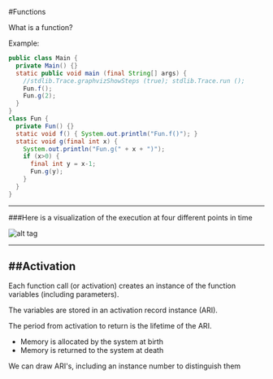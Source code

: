 #Functions

What is a function?

Example:

```java
public class Main {
  private Main() {}
  static public void main (final String[] args) {
    //stdlib.Trace.graphvizShowSteps (true); stdlib.Trace.run ();
    Fun.f();
    Fun.g(2);
  }
}
class Fun {
  private Fun() {}
  static void f() { System.out.println("Fun.f()"); }
  static void g(final int x) {
    System.out.println("Fun.g(" + x + ")");
    if (x>0) {
      final int y = x-1;
      Fun.g(y);
    }
  }
}
```

***

###Here is a visualization of the execution at four different points in time

![alt tag](https://github.com/Cody-Nicholson96/Software_Development/blob/master/Object_Oriented_Software_Development/pics/function1.jpg)

***

##Activation
-

Each function call (or activation) creates an instance of the function variables (including parameters).

The variables are stored in an activation record instance (ARI).

The period from activation to return is the lifetime of the ARI.

- Memory is allocated by the system at birth
- Memory is returned to the system at death

We can draw ARI's, including an instance number to distinguish them
